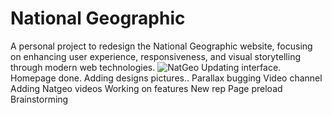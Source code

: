 # National Geographic
A personal project to redesign the National Geographic website, focusing on enhancing user experience, responsiveness, and visual storytelling through modern web technologies.
![NatGeo](https://github.com/user-attachments/assets/ea2b46aa-9917-40e8-b3ee-cf7f0e07e988)
Updating interface.
Homepage done.
Adding designs pictures..
Parallax bugging
Video channel
Adding Natgeo videos
Working on features
New rep
Page preload
Brainstorming